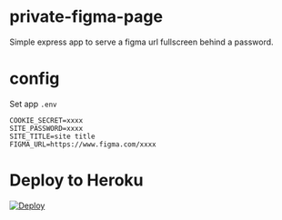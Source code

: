 # private-figma-page
Simple express app to serve a figma url fullscreen behind a password.


# config
Set app `.env` 
```
COOKIE_SECRET=xxxx
SITE_PASSWORD=xxxx
SITE_TITLE=site title
FIGMA_URL=https://www.figma.com/xxxx
```

# Deploy to Heroku
[![Deploy](https://www.herokucdn.com/deploy/button.svg)](https://heroku.com/deploy?template=https://github.com/vanderlin/private-figma-page/blob/master/&env[COOKIE_SECRET]=xxxx&env[SITE_PASSWORD]=xxxxx&env[SITE_TITLE]=myapp&env[FIGMA_URL]=https://www.figma.com/embed/xxxx)
